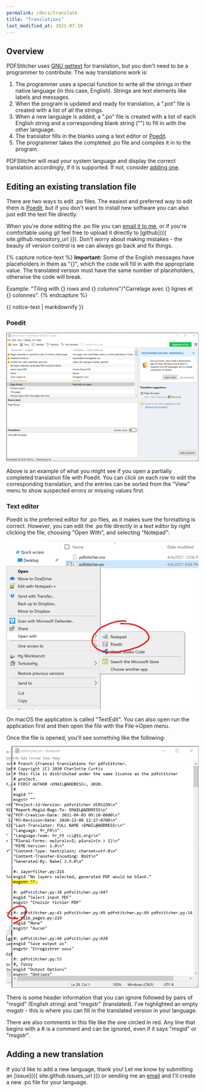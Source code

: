 ```yaml
---
permalink: /docs/translate
title: "Translations"
last_modified_at: 2021-07-18
---
```


## Overview
PDFStitcher uses [GNU gettext](https://docs.python.org/3/library/gettext.html) for translation, but you don't need to be a programmer to contribute. The way translations work is:

1. The programmer uses a special function to write all the strings in their native language (in this case, English). Strings are text elements like labels and messages.
2. When the program is updated and ready for translation, a ".pot" file is created with a list of all the strings.
3. When a new language is added, a ".po" file is created with a list of each English string and a corresponding blank string ("") to fill in with the other language.
4. The translator fills in the blanks using a text editor or [Poedit](https://poedit.net).
5. The programmer takes the completed .po file and compiles it in to the program.

PDFStitcher will read your system language and display the correct translation accordingly, if it is supported. If not, consider [adding one](#adding-a-new-translation).

## Editing an existing translation file
There are two ways to edit .po files. The easiest and preferred way to edit them is [Poedit](https://poedit.net), but if you don't want to install new software you can also just edit the text file directly.

When you're done editing the .po file you can [email it to me](mailto:c.f.curtis@gmail.com), or if you're comfortable using git feel free to upload it directly to [github]({{ site.github.repository_url }}). Don't worry about making mistakes - the beauty of version control is we can always go back and fix things.

{% capture notice-text %}
**Important:** Some of the English messages have placeholders in them as "{}", which the code will fill in with the appropriate value. The translated version must have the same number of placeholders, otherwise the code will break.

Example: "Tiling with {} rows and {} columns"/"Carrelage avec {} lignes et {} colonnes". 
{% endcapture %}

<div class="notice--info">
  {{ notice-text | markdownify }}
</div>

### Poedit
![poedit screenshot](/assets/images/09-translate-img1.png)

Above is an example of what you might see if you open a partially completed translation file with Poedit. You can click on each row to edit the corresponding translation, and the entries can be sorted from the "View" menu to show suspected errors or missing values first.

### Text editor
Poedit is the preferred editor for .po files, as it makes sure the formatting is correct. However, you can edit the .po file directly in a text editor by right clicking the file, choosing "Open With", and selecting "Notepad":

![open in notepad](/assets/images/09-translate-img2.png)

On macOS the application is called "TextEdit". You can also open run the application first and then open the file with the File->Open menu.

Once the file is opened, you'll see something like the following:

![po file in notepad](/assets/images/09-translate-img3.png)

There is some header information that you can ignore followed by pairs of "msgid" (English string) and "msgstr" (translated). I've highlighted an empty msgstr - this is where you can fill in the translated version in your language.

There are also comments in this file like the one circled in red. Any line that begins with a \# is a comment and can be ignored, even if it says "msgid" or "msgstr".

## Adding a new translation
If you'd like to add a new language, thank you! Let me know by submitting an [issue]({{ site.github.issues_url }}) or sending me an [email](mailto:c.f.curtis@gmail.com) and I'll create a new .po file for your language.